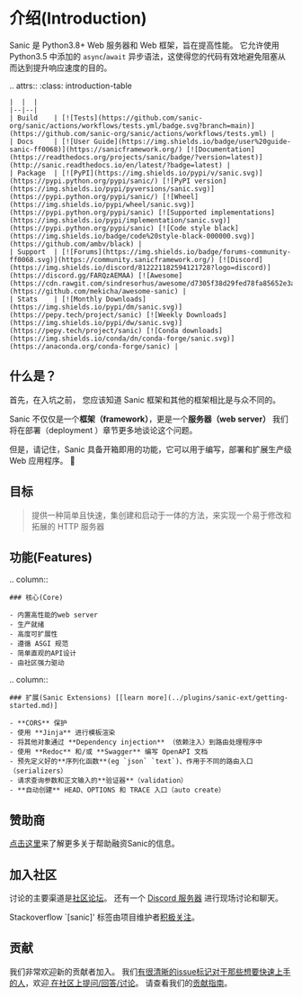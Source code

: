 # 介绍(Introduction)

Sanic 是 Python3.8+ Web 服务器和 Web 框架，旨在提高性能。 它允许使用 Python3.5 中添加的 <code>async</code>/<code>await</code> 异步语法，这使得您的代码有效地避免阻塞从而达到提升响应速度的目的。

.. attrs::
:class: introduction-table

```
|  |  |
|--|--|
| Build    | [![Tests](https://github.com/sanic-org/sanic/actions/workflows/tests.yml/badge.svg?branch=main)](https://github.com/sanic-org/sanic/actions/workflows/tests.yml) |
| Docs     | [![User Guide](https://img.shields.io/badge/user%20guide-sanic-ff0068)](https://sanicframework.org/) [![Documentation](https://readthedocs.org/projects/sanic/badge/?version=latest)](http://sanic.readthedocs.io/en/latest/?badge=latest) |
| Package  | [![PyPI](https://img.shields.io/pypi/v/sanic.svg)](https://pypi.python.org/pypi/sanic/) [![PyPI version](https://img.shields.io/pypi/pyversions/sanic.svg)](https://pypi.python.org/pypi/sanic/) [![Wheel](https://img.shields.io/pypi/wheel/sanic.svg)](https://pypi.python.org/pypi/sanic) [![Supported implementations](https://img.shields.io/pypi/implementation/sanic.svg)](https://pypi.python.org/pypi/sanic) [![Code style black](https://img.shields.io/badge/code%20style-black-000000.svg)](https://github.com/ambv/black) |
| Support  | [![Forums](https://img.shields.io/badge/forums-community-ff0068.svg)](https://community.sanicframework.org/) [![Discord](https://img.shields.io/discord/812221182594121728?logo=discord)](https://discord.gg/FARQzAEMAA) [![Awesome](https://cdn.rawgit.com/sindresorhus/awesome/d7305f38d29fed78fa85652e3a63e154dd8e8829/media/badge.svg)](https://github.com/mekicha/awesome-sanic) |
| Stats    | [![Monthly Downloads](https://img.shields.io/pypi/dm/sanic.svg)](https://pepy.tech/project/sanic) [![Weekly Downloads](https://img.shields.io/pypi/dw/sanic.svg)](https://pepy.tech/project/sanic) [![Conda downloads](https://img.shields.io/conda/dn/conda-forge/sanic.svg)](https://anaconda.org/conda-forge/sanic) |
```

## 什么是？

首先，在入坑之前， 您应该知道 Sanic 框架和其他的框架相比是与众不同的。

Sanic 不仅仅是一个**框架（framework）**，更是一个**服务器（web server）** 我们将在部署（deployment ）章节更多地谈论这个问题。

但是，请记住，Sanic 具备开箱即用的功能，它可以用于编写，部署和扩展生产级 Web 应用程序。 🚀

## 目标

> 提供一种简单且快速，集创建和启动于一体的方法，来实现一个易于修改和拓展的 HTTP 服务器

## 功能(Features)

.. column::

```
### 核心(Core)

- 内置高性能的web server
- 生产就绪
- 高度可扩展性
- 遵循 ASGI 规范
- 简单直观的API设计
- 由社区强力驱动
```

.. column::

```
### 扩展(Sanic Extensions) [[learn more](../plugins/sanic-ext/getting-started.md)]

- **CORS** 保护
- 使用 **Jinja** 进行模板渲染
- 将其他对象通过 **Dependency injection** （依赖注入）到路由处理程序中
- 使用 **Redoc** 和/或 **Swagger** 编写 OpenAPI 文档
- 预先定义好的**序列化函数**(eg `json` `text`)、作用于不同的路由入口（serializers）
- 请求查询参数和正文输入的**验证器**（validation）
- **自动创建** HEAD、OPTIONS 和 TRACE 入口（auto create）
```

## 赞助商

[点击这里](https://opencollective.com/sanic-org)来了解更多关于帮助融资Sanic的信息。

## 加入社区

讨论的主要渠道是[社区论坛](https://community.sanicframework.org/)。 还有一个 [Discord 服务器](https://discord.gg/RARQzAEMAA) 进行现场讨论和聊天。

Stackoverflow \`[sanic]' 标签由项目维护者[积极关注](https://stackoverflow.com/questions/tagged/sanic)。

## 贡献

我们非常欢迎新的贡献者加入。 我们[有很清晰的issue标记对于那些想要快速上手的人](https://github.com/sanic-org/sanic/issues?q=is%3Aopen+is%3Aissue+label%3Abeginner)，欢迎[ 在社区上提问/回答/讨论](https://community.sanicframework.org/)。 请查看我们的[贡献指南](https://github.com/sanic-org/sanic/blob/master/CONTRIBUTING.rst)。
